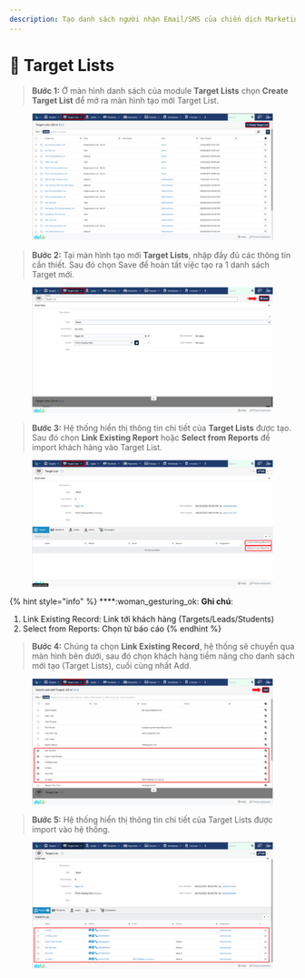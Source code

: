 ```yaml
---
description: Tạo danh sách người nhận Email/SMS của chiến dịch Marketing từ nhiều nguồn
---
```


# 🎯 Target Lists

> **Bước 1:**  Ở màn hình danh sách của module **Target Lists** chọn **Create Target List** để mở ra màn hình tạo mới Target List.

<figure><img src="../../.gitbook/assets/image (14) (2) (1).png" alt=""><figcaption></figcaption></figure>

> **Bước 2:** Tại màn hình tạo mới **Target Lists**, nhập đầy đủ các thông tin cần thiết. Sau đó chọn Save để hoàn tất việc tạo ra 1 danh sách Target mới.

<figure><img src="../../.gitbook/assets/image (2) (3) (1).png" alt=""><figcaption></figcaption></figure>

> **Bước 3:** Hệ thống hiển thị thông tin chi tiết của **Target Lists** được tạo. Sau đó chọn **Link Existing Report** hoặc **Select from Reports** để import khách hàng vào Target List.

<figure><img src="../../.gitbook/assets/image (105).png" alt=""><figcaption></figcaption></figure>

{% hint style="info" %}
****:woman\_gesturing\_ok: **Ghi chú**:

1. Link Existing Record: Link tới khách hàng (Targets/Leads/Students)&#x20;
2. Select from Reports: Chọn từ báo cáo
{% endhint %}

> **Bước 4:** Chúng ta chọn **Link Existing Record**, hệ thống sẽ chuyển qua màn hình bên dưới, sau đó chọn khách hàng tiềm năng cho danh sách mới tạo (Target Lists), cuối cùng nhất Add.

<figure><img src="../../.gitbook/assets/image (104).png" alt=""><figcaption></figcaption></figure>

> **Bước 5:** Hệ thống hiển thị thông tin chi tiết của Target Lists được import vào hệ thống.

<figure><img src="../../.gitbook/assets/image (5) (1) (3).png" alt=""><figcaption></figcaption></figure>
